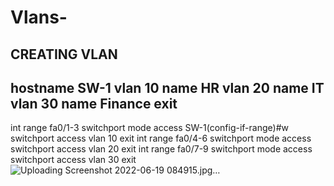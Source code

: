 # Vlans-
CREATING VLAN
-------------

hostname SW-1
vlan 10
name HR
vlan 20
name IT
vlan 30
name Finance
exit
------

int range fa0/1-3
switchport mode access 
SW-1(config-if-range)#w
switchport access vlan 10
exit
int range fa0/4-6
switchport mode access 
switchport access vlan 20
exit
int range fa0/7-9
switchport mode access 
switchport access vlan 30
exit
![Uploading Screenshot 2022-06-19 084915.jpg…]()
